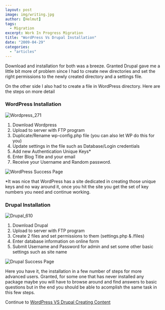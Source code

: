 ```yaml
---
layout: post
image: img/writing.jpg
author: [Helmut]
tags:
  - Migration
excerpt: Work In Progress Migration
title: "WordPress Vs Drupal Installation"
date: "2009-04-29"
categories: 
  - "articles"
---
```


Download and installation for both was a breeze. Granted Drupal gave me a little bit more of problem since I had to create new directories and set the right permissions to the newly created directory and a settings file.

On the other side I also had to create a file in WordPress directory. Here are the steps on more detail

### WordPress Installation

![Wordpress_271](images/3486130955_eff95f8c7c.jpg)

1. Download Wordpress
2. Upload to server with FTP program
3. Duplicate/Rename wp-config.php file (you can also let WP do this for you)
4. Update settings in the file such as Database/Login credentials
5. Add new Authentication Unique Keys\*
6. Enter Blog Title and your email
7. Receive your Username and Random password.

![WordPress Success Page](images/3486239495_9536eed8d8.jpg)

\*It was nice that WordPress has a site dedicated in creating those unique keys and no way around it, once you hit the site you get the set of key numbers you need and continue working.

### Drupal Installation

![Drupal_610](images/3486911936_264c955a68.jpg)

1. Download Drupal
2. Upload to server with FTP program
3. Create 2 files and set permissions to them (settings.php & /files)
4. Enter database information on online form
5. Submit Username and Password for admin and set some other basic settings such as site name

![Drupal Success Page](images/3487049390_10afaa56c9.jpg)

Here you have it, the installation in a few number of steps for more advanced users. Granted, for some one that has never installed any package maybe you will have to browse around and find answers to basic questions but in the end you should be able to acomplish the same task in this few steps.

Continue to [WordPress VS Drupal Creating Content](http://www.helmutgranda.com/2009/04/29/wordpress-vs-drupal-creating-content/)
